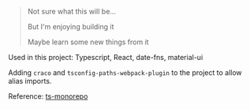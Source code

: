 > Not sure what this will be...
> 
> But I'm enjoying building it
> 
> Maybe learn some new things from it

Used in this project: Typescript, React, date-fns, material-ui

Adding `craco` and `tsconfig-paths-webpack-plugin` to the project to allow alias imports.

Reference: [ts-monorepo](https://github.com/NiGhTTraX/ts-monorepo#create-react-app)